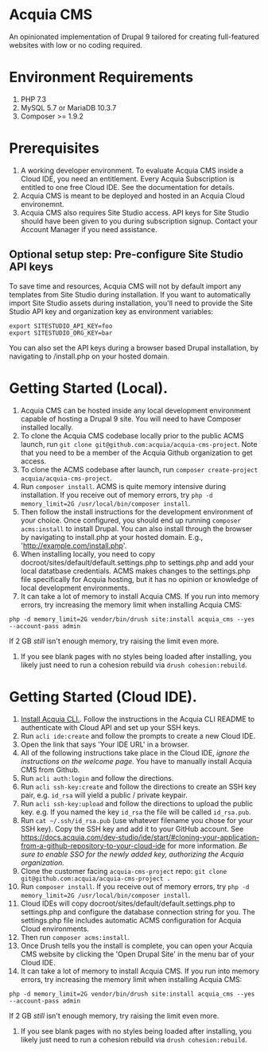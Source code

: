 # Acquia CMS

An opinionated implementation of Drupal 9 tailored for creating full-featured websites with low or no coding required.

# Environment Requirements

1. PHP 7.3
1. MySQL 5.7 or MariaDB 10.3.7
1. Composer >= 1.9.2

# Prerequisites

1. A working developer environment. To evaluate Acquia CMS inside a Cloud IDE, you need an entitlement. Every Acquia Subscription is entitled to one free Cloud IDE. See the documentation for details.
1. Acquia CMS is meant to be deployed and hosted in an Acquia Cloud environemnt.
1. Acquia CMS also requires Site Studio access. API keys for Site Studio should have been given to you during
subscription signup. Contact your Account Manager if you need assistance.

## Optional setup step: Pre-configure Site Studio API keys

To save time and resources, Acquia CMS will not by default import any templates from Site Studio during installation. If you want to automatically import Site Studio assets during installation, you'll need to provide the Site Studio API key and organization key as environment variables:

```
export SITESTUDIO_API_KEY=foo
export SITESTUDIO_ORG_KEY=bar
```

You can also set the API keys during a browser based Drupal installation, by navigating to /install.php on your
hosted domain.

# Getting Started (Local).

1. Acquia CMS can be hosted inside any local development environment capable of hosting a Drupal 9 site. You will need to have Composer installed locally.
1. To clone the Acquia CMS codebase locally prior to the public ACMS launch, run `git clone git@github.com:acquia/acquia-cms-project`. Note that you need to be a member of the Acquia Github organization to get access.
1. To clone the ACMS codebase after launch, run `composer create-project acquia/acquia-cms-project`.
1. Run `composer install`. ACMS is quite memory intensive during installation. If you receive out of memory errors, try `php -d memory_limit=2G /usr/local/bin/composer install`.
1. Then follow the install instructions for the development environment of your choice. Once configured, you should end up running `composer acms:install` to install Drupal. You can also install through the browser by navigating to install.php at your hosted domain. E.g., 'http://example.com/install.php'.
1. When installing locally, you need to copy docroot/sites/default/default.settings.php to settings.php and add your local datatbase credentials. ACMS makes changes to the settings.php file specifically for Acquia hosting, but it has no opinion or knowledge of local development environments.
1. It can take a lot of memory to install Acquia CMS. If you run into memory errors, try increasing the memory limit when installing Acquia CMS:
```
php -d memory_limit=2G vendor/bin/drush site:install acquia_cms --yes --account-pass admin
```
If 2 GB *still* isn't enough memory, try raising the limit even more.
1. If you see blank pages with no styles being loaded after installing, you likely just need to run a cohesion rebuild via `drush cohesion:rebuild`.

# Getting Started (Cloud IDE).
1. [Install Acquia CLI.](https://github.com/acquia/cli). Follow the instructions in the Acquia CLI README to authenticate with Cloud API and set up your SSH keys.
1. Run `acli ide:create` and follow the prompts to create a new Cloud IDE.
1. Open the link that says 'Your IDE URL' in a browser.
1. All of the following instructions take place in the Cloud IDE, *ignore the instructions on the welcome page.* You have to manually install Acquia CMS from Github.
1. Run `acli auth:login` and follow the directions.
1. Run `acli ssh-key:create` and follow the directions to create an SSH key pair, e.g. `id_rsa` will yield a public / private keypair.
1. Run `acli ssh-key:upload` and follow the directions to upload the public key. e.g. If you named the key `id_rsa` the file will be called `id_rsa.pub`.
1. Run `cat ~/.ssh/id_rsa.pub` (use whatever filename you chose for your SSH key). Copy the SSH key and add it to your GitHub account. See https://docs.acquia.com/dev-studio/ide/start/#cloning-your-application-from-a-github-repository-to-your-cloud-ide for more information. *Be sure to enable SSO for the newly added key, authorizing the Acquia organization.*
1. Clone the customer facing `acquia-cms-project` repo: `git clone git@github.com:acquia/acquia-cms-project .`
1. Run `composer install`. If you receive out of memory errors, try `php -d memory_limit=2G /usr/local/bin/composer install`.
1. Cloud IDEs will copy docroot/sites/default/default.settings.php to settings.php and configure the database connection string for you. The settings.php file includes automatic ACMS configuration for Acquia Cloud environments.
1. Then run `composer acms:install`.
1. Once Drush tells you the install is complete, you can open your Acquia CMS website by clicking the 'Open Drupal Site' in the menu bar of your Cloud IDE.
1. It can take a lot of memory to install Acquia CMS. If you run into memory errors, try increasing the memory limit when installing Acquia CMS:
```
php -d memory_limit=2G vendor/bin/drush site:install acquia_cms --yes --account-pass admin
```
If 2 GB *still* isn't enough memory, try raising the limit even more.
1. If you see blank pages with no styles being loaded after installing, you likely just need to run a cohesion rebuild via `drush cohesion:rebuild`.
